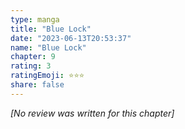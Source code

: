 ```yaml
---
type: manga
title: "Blue Lock"
date: "2023-06-13T20:53:37"
name: "Blue Lock"
chapter: 9
rating: 3
ratingEmoji: ⭐️⭐️⭐️
share: false
---
```


_[No review was written for this chapter]_
